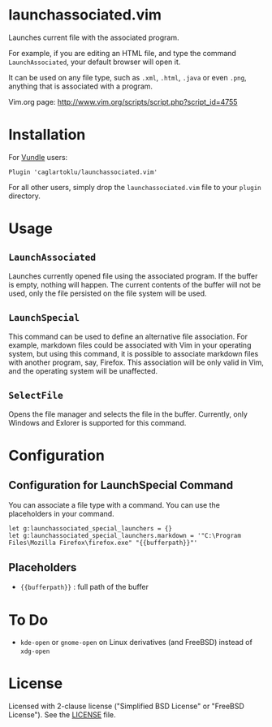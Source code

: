 # launchassociated.vim
Launches current file with the associated program.

For example, if you are editing an HTML file,
and type the command `LaunchAssociated`,
your default browser will open it.

It can be used on any file type, such as
`.xml`, `.html`, `.java` or even `.png`,
anything that is associated with a program.

Vim.org page: http://www.vim.org/scripts/script.php?script_id=4755


# Installation

For [Vundle](https://github.com/VundleVim/Vundle.vim) users:

    Plugin 'caglartoklu/launchassociated.vim'

For all other users, simply drop the `launchassociated.vim` file to your
`plugin` directory.


# Usage

## `LaunchAssociated`
Launches currently opened file using the associated program.
If the buffer is empty, nothing will happen.
The current contents of the buffer will not be used,
only the file persisted on the file system will be used.

## `LaunchSpecial`
This command can be used to define an alternative file association.
For example, markdown files could be associated with Vim in your operating system,
but using this command, it is possible to associate markdown files with another program, say, Firefox.
This association will be only valid in Vim, and the operating system will be unaffected.

## `SelectFile`
Opens the file manager and selects the file in the buffer.
Currently, only Windows and Exlorer is supported for this command.


# Configuration

## Configuration for LaunchSpecial Command

You can associate a file type with a command.
You can use the placeholders in your command.

```viml
let g:launchassociated_special_launchers = {}
let g:launchassociated_special_launchers.markdown = '"C:\Program Files\Mozilla Firefox\firefox.exe" "{{bufferpath}}"'
```


## Placeholders

- `{{bufferpath}}` : full path of the buffer


# To Do

- `kde-open` or `gnome-open` on Linux derivatives (and FreeBSD)
  instead of `xdg-open`


# License
Licensed with 2-clause license ("Simplified BSD License" or "FreeBSD License").
See the [LICENSE](https://github.com/caglartoklu/launchassociated.vim/blob/master/LICENSE) file.

